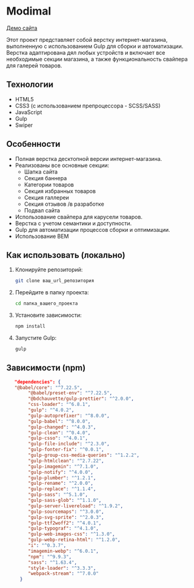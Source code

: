 # Modimal

[Демо сайта](https://werachernevich.github.io/Modimal-Shop/)

Этот проект представляет собой верстку интернет-магазина, выполненную с использованием Gulp для сборки и автоматизации. Верстка адаптирована дял любых устройств и включает все необходимые секции магазина, а также функциональность свайпера для галерей товаров.

## Технологии

*   HTML5
*   CSS3 (с использованием препроцессора - SCSS/SASS)
*   JavaScript
*   Gulp
*   Swiper

## Особенности

*   Полная верстка десктопной версии интернет-магазина.
*   Реализованы все основные секции:
    *   Шапка сайта
    *   Секция баннера
    *   Категории товаров
    *   Секция избранных товаров
    *   Секция галлереи
    *   Секция отзывов /в разработке
    *   Подвал сайта
*   Использование свайпера для карусели товаров.
*   Верстка с учетом семантики и доступности.
*   Gulp для автоматизации процессов сборки и оптимизации.
*   Использование BEM

## Как использовать (локально)

1.  Клонируйте репозиторий:
    ```bash
    git clone ваш_url_репозитория
    ```
2.  Перейдите в папку проекта:
    ```bash
    cd папка_вашего_проекта
    ```
3.  Установите зависимости:
    ```bash
    npm install
    ```
4.  Запустите Gulp:
    ```bash
    gulp
    ```
## Зависимости (npm)

```json
   "dependencies": {
   "@babel/core": "^7.22.5",
		"@babel/preset-env": "^7.22.5",
		"@bdchauvette/gulp-prettier": "^2.0.0",
		"css-loader": "^6.8.1",
		"gulp": "^4.0.2",
		"gulp-autoprefixer": "^8.0.0",
		"gulp-babel": "^8.0.0",
		"gulp-changed": "^4.0.3",
		"gulp-clean": "^0.4.0",
		"gulp-csso": "^4.0.1",
		"gulp-file-include": "^2.3.0",
		"gulp-fonter-fix": "^0.0.1",
		"gulp-group-css-media-queries": "^1.2.2",
		"gulp-htmlclean": "^2.7.22",
		"gulp-imagemin": "^7.1.0",
		"gulp-notify": "^4.0.0",
		"gulp-plumber": "^1.2.1",
		"gulp-rename": "^2.0.0",
		"gulp-replace": "^1.1.4",
		"gulp-sass": "^5.1.0",
		"gulp-sass-glob": "^1.1.0",
		"gulp-server-livereload": "^1.9.2",
		"gulp-sourcemaps": "^3.0.0",
		"gulp-svg-sprite": "^2.0.3",
		"gulp-ttf2woff2": "^4.0.1",
		"gulp-typograf": "^4.1.0",
		"gulp-web-images-css": "^1.3.0",
		"gulp-webp-retina-html": "^1.2.0",
		"i": "^0.3.7",
		"imagemin-webp": "^6.0.1",
		"npm": "^9.9.3",
		"sass": "^1.63.4",
		"style-loader": "^3.3.3",
		"webpack-stream": "^7.0.0"
     }
```
